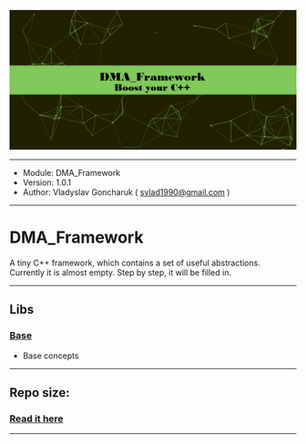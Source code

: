 ![DMA_Framework logo](./md/DMA_Framework_logo.png)

----

- Module:   DMA_Framework
- Version:  1.0.1
- Author:   Vladyslav Goncharuk ( svlad1990@gmail.com )

----

# DMA_Framework

A tiny C++ framework, which contains a set of useful abstractions.
Currently it is almost empty. Step by step, it will be filled in.

----

## Libs

### [Base](./md/base/base.md)

- Base concepts

----

## Repo size: 

### [Read it here](./md/repo_size/repo_size.md)

----